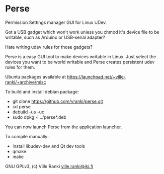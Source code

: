Perse
=====

Permission Settings manager GUI for Linux UDev.

Got a USB gadget which won't work unless you chmod it's device file to be writable, such
as Arduino or USB-serial adapter?

Hate writing udev rules for those gadgets?

Perse is a easy GUI tool to make devices writable in Linux. Just select the devices
you want to be world writable and Perse creates persistent udev rules for them.

Ubuntu packages available at https://launchpad.net/~ville-ranki/+archive/misc

To build and install debian package:

 * git clone https://github.com/vranki/perse.git
 * cd perse
 * debuild -us -uc
 * sudo dpkg -i ../perse*.deb

You can now launch Perse from the application launcher.


To compile manually:

 * Install libudev-dev and Qt dev tools
 * qmake
 * make

GNU GPLv3, (c) Ville Ranki <ville.ranki@iki.fi>

